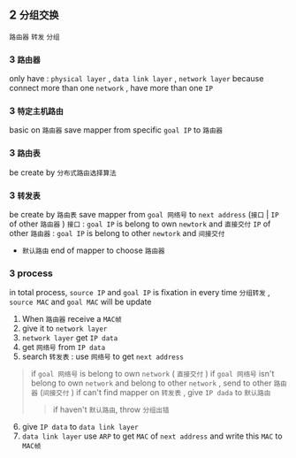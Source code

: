 ## 2 `分组交换` 
`路由器` `转发` `分组` 

### 3  `路由器` 
only have : `physical layer` , `data link layer` , `network layer` 
because connect more than one `network` , have more than one `IP` 

### 3  `特定主机路由` 
basic on `路由器` 
save mapper from specific `goal IP` to `路由器` 

### 3  `路由表` 
be create by `分布式路由选择算法` 


### 3  `转发表` 
be create by `路由表` 
save mapper from `goal 网络号` to  `next address` (`接口` | `IP` of other `路由器` )
`接口` : `goal IP` is belong to own `newtork` and `直接交付` 
`IP` of other `路由器` : `goal IP` is belong to other `newtork` and `间接交付` 

* `默认路由` 
end of mapper to choose `路由器` 


### 3  process
in total process, `source IP` and `goal IP` is fixation
in every time `分组转发` , `source MAC` and `goal MAC` will be update

1. When `路由器` receive a `MAC帧` 
2. give it to `network layer` 
3. `network layer` get `IP data` 
4. get `网络号` from `IP data` 
5. search `转发表` : use `网络号` to get `next address` 
> if `goal 网络号` is belong to own `network` ( `直接交付` )
> if `goal 网络号` isn't belong to own `network` and belong to other `network` , send to other `路由器` (`间接交付` )
> if can't find mapper on `转发表` , give `IP dada` to `默认路由` 
> > if haven't `默认路由`, throw `分组出错` 
6. give `IP data` to `data link layer` 
7. `data link layer` use `ARP` to get `MAC` of `next address` and write this `MAC` to `MAC帧` 

